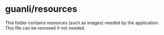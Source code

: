 # guanli/resources

This folder contains resources (such as images) needed by the application. This file can
be removed if not needed.
